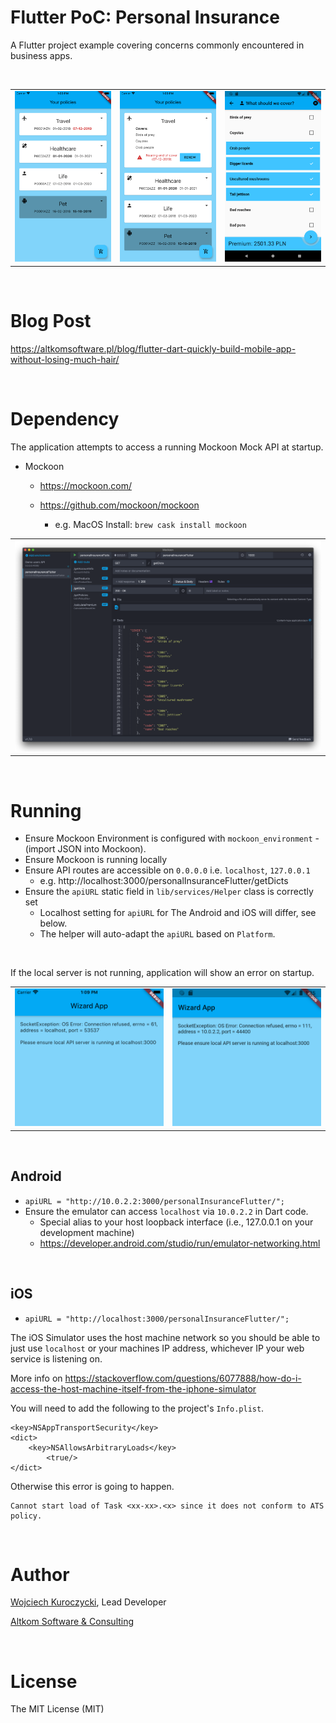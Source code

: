 # Flutter PoC: Personal Insurance

A Flutter project example covering concerns commonly encountered in business apps.

<br>


<table><tr>
<td><img src="images/sim1.png"></td>
<td><img src="images/sim2.png"></td>
<td><img src="images/sim3.png"></td>
</tr></table>
<br>

# Blog Post

https://altkomsoftware.pl/blog/flutter-dart-quickly-build-mobile-app-without-losing-much-hair/

<br>

# Dependency

The application attempts to access a running Mockoon Mock API at startup. 

- Mockoon
  - https://mockoon.com/
  - https://github.com/mockoon/mockoon
    
    - e.g. MacOS Install: `brew cask install mockoon`



<table><tr>
<td><img src="images/mockoon.png"></td>
</tr></table>
<br>

# Running

- Ensure Mockoon Environment is configured with `mockoon_environment` - (import JSON into Mockoon). 
- Ensure Mockoon is running locally
- Ensure API routes are accessible on `0.0.0.0` i.e. `localhost`, `127.0.0.1`
  - e.g. http://localhost:3000/personalInsuranceFlutter/getDicts
- Ensure the `apiURL` static field in `lib/services/Helper` class is correctly set
  - Localhost setting for `apiURL` for The Android and iOS will differ, see below.
  - The helper will auto-adapt the `apiURL` based on `Platform`.  

<br>

If the local server is not running, application will show an error on startup.

<table><tr>
<td><img src="images/error_ios.png"></td>
<td><img src="images/error_droid.png"></td>
</tr></table>
<br>

## Android

- `apiURL = "http://10.0.2.2:3000/personalInsuranceFlutter/";`
- Ensure the emulator can access `localhost` via `10.0.2.2` in Dart code.   
  - Special alias to your host loopback interface (i.e., 127.0.0.1 on your development machine) 
  - https://developer.android.com/studio/run/emulator-networking.html
  

<br>

## iOS

- `apiURL = "http://localhost:3000/personalInsuranceFlutter/";`

The iOS Simulator uses the host machine network so you should be able to just use `localhost` or your machines IP address, whichever IP your web service is listening on.

More info on https://stackoverflow.com/questions/6077888/how-do-i-access-the-host-machine-itself-from-the-iphone-simulator

You will need to add the following to the project's `Info.plist`.

```
<key>NSAppTransportSecurity</key>
<dict>
    <key>NSAllowsArbitraryLoads</key>
        <true/>
</dict>  
```

Otherwise this error is going to happen.

```
Cannot start load of Task <xx-xx>.<x> since it does not conform to ATS policy.
```

<br>

# Author

[Wojciech Kuroczycki](mailto:wojciech.kuroczycki@altkomsoftware.pl), Lead Developer

[Altkom Software & Consulting](https://github.com/asc-lab)

<br>

# License

The MIT License (MIT)

